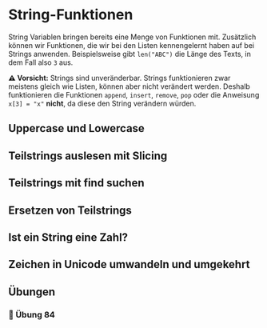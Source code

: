 # String-Funktionen

String Variablen bringen bereits eine Menge von
Funktionen mit.
Zusätzlich können wir Funktionen, die wir bei den Listen kennengelernt haben
auf bei Strings anwenden. Beispielsweise gibt `len("ABC")` die Länge des Texts,
in dem Fall also `3` aus.

**⚠️ Vorsicht:** Strings sind unveränderbar.
Strings funktionieren zwar meistens gleich wie Listen,
können aber nicht verändert werden.
Deshalb funktionieren die Funktionen `append`, `insert`, `remove`, `pop` 
oder die Anweisung `x[3] = "x"` **nicht**,
da diese den String verändern würden.

## Uppercase und Lowercase


## Teilstrings auslesen mit Slicing


## Teilstrings mit find suchen


## Ersetzen von Teilstrings


## Ist ein String eine Zahl?

## Zeichen in Unicode umwandeln und umgekehrt


## Übungen

### 📝 Übung 84


